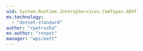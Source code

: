 ```yaml
---
uid: System.Runtime.InteropServices.ComTypes.ADVF
ms.technology: 
  - "dotnet-standard"
author: "rpetrusha"
ms.author: "ronpet"
manager: "wpickett"
---
```

